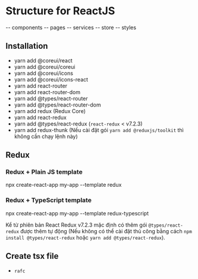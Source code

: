 # Structure for ReactJS

-- components
-- pages
-- services
-- store
-- styles

## Installation 
- yarn add @coreui/react
- yarn add @coreui/coreui
- yarn add @coreui/icons
- yarn add @coreui/icons-react
- yarn add react-router
- yarn add react-router-dom
- yarn add @types/react-router
- yarn add @types/react-router-dom
- yarn add redux (Redux Core)
- yarn add react-redux
- yarn add @types/react-redux (`react-redux` < v7.2.3)
- yarn add redux-thunk (Nếu cài đặt gói `yarn add @reduxjs/toolkit` thì không cần chạy lệnh này)

## Redux

### Redux + Plain JS template
npx create-react-app my-app --template redux
### Redux + TypeScript template
npx create-react-app my-app --template redux-typescript

Kể từ phiên bản React Redux v7.2.3 mặc định có thêm gói `@types/react-redux` được thêm tự động (Nếu không có thể cài đặt thủ công bằng cách `npm install @types/react-redux` hoặc `yarn add @types/react-redux`).
## Create tsx file
- `rafc`
